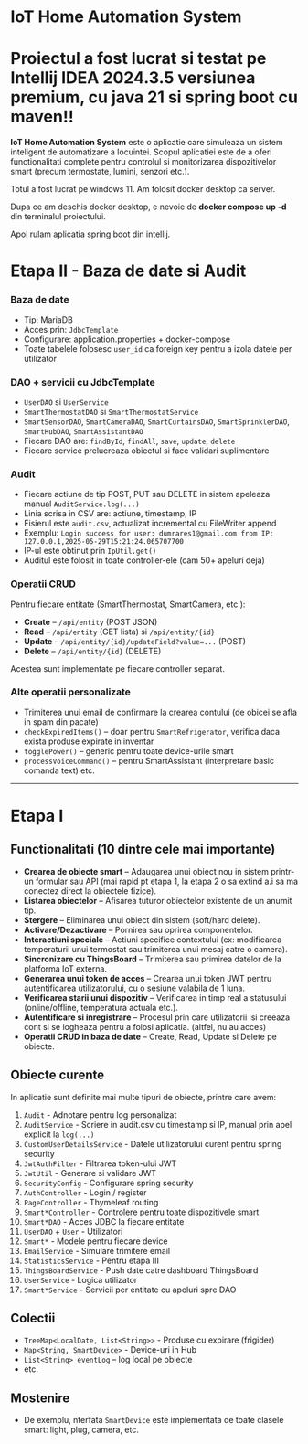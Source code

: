 # IoT Home Automation System
# Proiectul a fost lucrat si testat pe Intellij IDEA 2024.3.5 versiunea premium, cu java 21 si spring boot cu maven!!

**IoT Home Automation System** este o aplicatie care simuleaza un sistem inteligent de automatizare a locuintei. Scopul aplicatiei este de a oferi functionalitati complete pentru controlul si monitorizarea dispozitivelor smart (precum termostate, lumini, senzori etc.).

Totul a fost lucrat pe windows 11. Am folosit docker desktop ca server.

Dupa ce am deschis docker desktop, e nevoie de **docker compose up -d** din terminalul proiectului.

Apoi rulam aplicatia spring boot din intellij.

# Etapa II - Baza de date si Audit

### Baza de date

- Tip: MariaDB
- Acces prin: `JdbcTemplate`
- Configurare: application.properties + docker-compose
- Toate tabelele folosesc `user_id` ca foreign key pentru a izola datele per utilizator

### DAO + servicii cu JdbcTemplate

- `UserDAO` si `UserService`
- `SmartThermostatDAO` si `SmartThermostatService`
- `SmartSensorDAO`, `SmartCameraDAO`, `SmartCurtainsDAO`, `SmartSprinklerDAO`, `SmartHubDAO`, `SmartAssistantDAO`
- Fiecare DAO are: `findById`, `findAll`, `save`, `update`, `delete`
- Fiecare service prelucreaza obiectul si face validari suplimentare

### Audit

- Fiecare actiune de tip POST, PUT sau DELETE in sistem apeleaza manual `AuditService.log(...)`
- Linia scrisa in CSV are: actiune, timestamp, IP
- Fisierul este `audit.csv`, actualizat incremental cu FileWriter append
- Exemplu: `Login success for user: dumrares1@gmail.com from IP: 127.0.0.1,2025-05-29T15:21:24.065707700`
- IP-ul este obtinut prin `IpUtil.get()`
- Auditul este folosit in toate controller-ele (cam 50+ apeluri deja)

### Operatii CRUD

Pentru fiecare entitate (SmartThermostat, SmartCamera, etc.):

- **Create** – `/api/entity` (POST JSON)
- **Read** – `/api/entity` (GET lista) si `/api/entity/{id}`
- **Update** – `/api/entity/{id}/updateField?value=...` (POST)
- **Delete** – `/api/entity/{id}` (DELETE)

Acestea sunt implementate pe fiecare controller separat.

### Alte operatii personalizate

- Trimiterea unui email de confirmare la crearea contului (de obicei se afla in spam din pacate)
- `checkExpiredItems()` – doar pentru `SmartRefrigerator`, verifica daca exista produse expirate in inventar
- `togglePower()` – generic pentru toate device-urile smart
- `processVoiceCommand()` – pentru SmartAssistant (interpretare basic comanda text)
etc.

---

# Etapa I

## Functionalitati (10 dintre cele mai importante)
- **Crearea de obiecte smart** – Adaugarea unui obiect nou in sistem printr-un formular sau API (mai rapid pt etapa 1, la etapa 2 o sa extind a.i sa ma conectez direct la obiectele fizice).
- **Listarea obiectelor** – Afisarea tuturor obiectelor existente de un anumit tip.
- **Stergere** – Eliminarea unui obiect din sistem (soft/hard delete).
- **Activare/Dezactivare** – Pornirea sau oprirea componentelor.
- **Interactiuni speciale** – Actiuni specifice contextului (ex: modificarea temperaturii unui termostat sau trimiterea unui mesaj catre o camera).
- **Sincronizare cu ThingsBoard** – Trimiterea sau primirea datelor de la platforma IoT externa.
- **Generarea unui token de acces** – Crearea unui token JWT pentru autentificarea utilizatorului, cu o sesiune valabila de 1 luna.
- **Verificarea starii unui dispozitiv** – Verificarea in timp real a statusului (online/offline, temperatura actuala etc.).
- **Autentificare si inregistrare** – Procesul prin care utilizatorii isi creeaza cont si se logheaza pentru a folosi aplicatia. (altfel, nu au acces)
- **Operatii CRUD in baza de date** – Create, Read, Update si Delete pe obiecte.

## Obiecte curente

In aplicatie sunt definite mai multe tipuri de obiecte, printre care avem:

1. `Audit` - Adnotare pentru log personalizat
2. `AuditService` - Scriere in audit.csv cu timestamp si IP, manual prin apel explicit la `log(...)`
3. `CustomUserDetailsService` - Datele utilizatorului curent pentru spring security
4. `JwtAuthFilter` - Filtrarea token-ului JWT
5. `JwtUtil` - Generare si validare JWT
6. `SecurityConfig` - Configurare spring security
7. `AuthController` - Login / register
8. `PageController` - Thymeleaf routing
9. `Smart*Controller` - Controlere pentru toate dispozitivele smart
10. `Smart*DAO` - Acces JDBC la fiecare entitate
11. `UserDAO` + `User` - Utilizatori
12. `Smart*` - Modele pentru fiecare device
13. `EmailService` - Simulare trimitere email
14. `StatisticsService` - Pentru etapa III
15. `ThingsBoardService` - Push date catre dashboard ThingsBoard
16. `UserService` - Logica utilizator
17. `Smart*Service` - Servicii per entitate cu apeluri spre DAO

## Colectii

- `TreeMap<LocalDate, List<String>>` - Produse cu expirare (frigider)
- `Map<String, SmartDevice>` - Device-uri in Hub
- `List<String> eventLog` – log local pe obiecte
- etc.

## Mostenire

- De exemplu, nterfata `SmartDevice` este implementata de toate clasele smart: light, plug, camera, etc.
